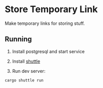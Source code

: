 # Store Temporary Link

Make temporary links for storing stuff.

## Running

1. Install postgresql and start service

1. Install [shuttle](https://docs.shuttle.rs/introduction/installation)

1. Run dev server:

```sh
cargo shuttle run
```
